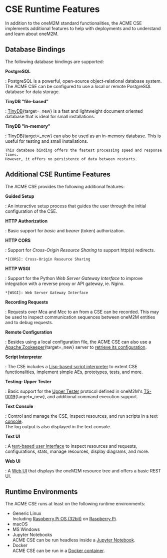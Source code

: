 # CSE Runtime Features

In addition to the oneM2M standard functionalities, 
the ACME CSE implements additional features to help with deployments and to
understand and learn about oneM2M.


## Database Bindings

The following database bindings are supported:

**PostgreSQL**

:	PostgreSQL is a powerful, open-source object-relational database system. 
	The ACME CSE can be configured to use a local or remote PostgreSQL database for data storage.


**TinyDB "file-based"**

:	[TinyDB](https://github.com/msiemens/tinydb){target=_new} is a fast and lightweight 
	document oriented database that is ideal for small installations.


**TinyDB "in-memory"**

:	[TinyDB](https://github.com/msiemens/tinydb){target=_new} can also be used as an in-memory database. 
	This is useful for testing and small installations.

	This database binding offers the fastest processing speed and response times.
	However, it offers no persistence of data between restarts.


## Additional CSE Runtime Features

The ACME CSE provides the following additional features:


**Guided Setup**

:	An interactive setup process that guides the user through the initial configuration of the CSE.


**HTTP Authorization**

:	Basic support for *basic* and *bearer* (token) authorization.


**HTTP CORS**

:	Support for *Cross-Origin Resource Sharing* to support http(s) redirects.

	*[CORS]: Cross-Origin Resource Sharing


**HTTP WSGI**

:	Support for the Python *Web Server Gateway Interface* to improve integration with a reverse proxy or API gateway, ie. Nginx.

	*[WSGI]: Web Server Gateway Interface


**Recording Requests**

:	Requests over Mca and Mcc to an from a CSE can be recorded. This may be used to inspect
	communication sequences between oneM2M entities and to debug requests.


**Remote Configuration**

:	Besides using a local configuration file, the ACME CSE can also use a [Apache Zookeeper](https://zookeeper.apache.org/){target=_new} server to [retrieve its configuration](../setup/Configuration-introduction.md#using-apache-zookeeper-for-configuration).


**Script Interpreter**

:	The CSE includes a [Lisp-based script interpreter](../development/ACMEScript.md) to extent CSE functionalities, 
	implement simple AEs, prototypes, tests, and more.


**Testing: Upper Tester**

:	Basic support for the [Upper Tester](../setup/Operation-uppertester.md) protocol defined in oneM2M's [TS-0019](https://specifications.onem2m.org/ts-0019){target=_new},
	and additional command execution support.


**Text Console**

:	Control and manage the CSE, inspect resources, and run scripts in a text [console](../setup/Console.md).  
	The log output is also displayed in the text console.


**Text UI**

:	A [text-based user interface](../setup/TextUI.md) to inspect resources and requests, configurations, 
	stats, manage resources, display diagrams, and more.


**Web UI**

:	A [Web UI](../setup/WebUI.md) that displays the oneM2M resource tree and offers a basic REST UI.


## Runtime Environments

The ACME CSE runs at least on the following runtime environments:

- Generic Linux  
	Including [Raspberry Pi OS (32bit)](../howtos/RaspberryPi.md) on [Raspberry Pi](../howtos/RaspberryPi.md).
- macOS
- MS Windows
- Jupyter Notebooks  
	ACME CSE can be run headless inside a [Jupyter Notebook](../development/Embedding_ACME.md#jupyter-notebooks).
- Docker  
	ACME CSE can be run in a [Docker container](../howtos/Docker.md).

